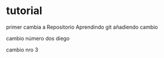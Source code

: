 # tutorial
primer cambia a Repositorio
Aprendindo git
añadiendo cambio

cambio número dos diego

cambio nro 3